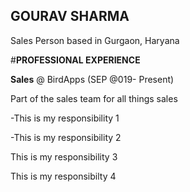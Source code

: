 ## GOURAV SHARMA

Sales Person based in Gurgaon, Haryana

#**PROFESSIONAL EXPERIENCE**

**Sales** @ BirdApps (SEP @019- Present)

Part of the sales team for all things sales

-This is my responsibility 1

-This is my responsibility 2

This is my responsibility 3

This is my responsibilty 4
